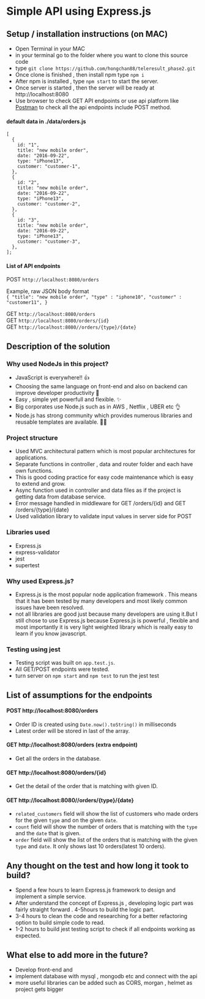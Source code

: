 # Simple API using Express.js

## **Setup / installation instructions (on MAC)**

- Open Terminal in your MAC
- in your terminal go to the folder where you want to clone this source code
- type `git clone https://github.com/hongchan88/teleresult_phase2.git`
- Once clone is finished , then install npm type `npm i`
- After npm is installed , type `npm start` to start the server.
- Once server is started , then the server will be ready at http://localhost:8080
- Use browser to check GET API endpoints or use api platform like [Postman](https://www.postman.com/) to check all the api endpoints include POST method.

#### default data in ./data/orders.js

```
[
  {
    id: "1",
    title: "new mobile order",
    date: "2016-09-22",
    type: "iPhone13",
    customer: "customer-1",
  },
  {
    id: "2",
    title: "new mobile order",
    date: "2016-09-22",
    type: "iPhone13",
    customer: "customer-2",
  },
  {
    id: "3",
    title: "new mobile order",
    date: "2016-09-22",
    type: "iPhone13",
    customer: "customer-3",
  },
];
```

#### List of API endpoints

POST `http://localhost:8080/orders`

Example, raw JSON body format\
`{ "title": "new mobile order", "type" : "iphone10", "customer" : "customer11", }`

GET `http://localhost:8080/orders`\
GET `http://localhost:8080/orders/{id}`\
GET `http://localhost:8080//orders/{type}/{date}`

## **Description of the solution**

### Why used NodeJs in this project?

- JavaScript is everywhere!! 👍
- Choosing the same language on front-end and also on backend can improve developer productivity 🔧
- Easy , simple yet powerfull and flexible. ✨
- Big corporates use Node.js such as in AWS , Netflix , UBER etc 👌
- Node.js has strong community which provides numerous libraries and reusable templates are available. 🙆‍♂️

### Project structure

- Used MVC architectural pattern which is most popular architectures for applications.
- Separate functions in controller , data and router folder and each have own functions.
- This is good coding practice for easy code maintenance which is easy to extend and grow.
- Async function used in controller and data files as if the project is getting data from database service.
- Error message handled in middleware for GET /orders/{id} and GET /orders/{type}/{date}
- Used validation library to validate input values in server side for POST

### Libraries used

- Express.js
- express-validator
- jest
- supertest

### Why used Express.js?

- Express.js is the most popular node application framework . This means that it has been tested by many developers and most likely common issues have been resolved.
- not all libraries are good just because many developers are using it.But I still chose to use Express.js because Express.js is powerful , flexible and most importantly it is very light weighted library which is really easy to learn if you know javascript.

### Testing using jest

- Testing script was built on `app.test.js`.
- All GET/POST endpoints were tested.
- turn server on `npm start` and `npm test` to run the jest test

## **List of assumptions for the endpoints**

#### POST http://localhost:8080/orders

- Order ID is created using `Date.now().toString()` in milliseconds
- Latest order will be stored in last of the array.

#### GET http://localhost:8080/orders (extra endpoint)

- Get all the orders in the database.

#### GET http://localhost:8080/orders/{id}

- Get the detail of the order that is matching with given ID.

#### GET http://localhost:8080//orders/{type}/{date}

- `related_customers` field will show the list of customers who made orders for the given `type` and on the given `date`.
- `count` field will show the number of orders that is matching with the `type` and the `date` that is given.
- `order` field will show the list of the orders that is matching with the given `type` and `date`. It only shows last 10 orders(latest 10 orders).

## **Any thought on the test and how long it took to build?**

- Spend a few hours to learn Express.js framework to design and implement a simple service.
- After understand the concept of Express.js , developing logic part was fairly straight forward . 4-5hours to build the logic part.
- 3-4 hours to clean the code and researching for a better refactoring option to build simple code to read.
- 1-2 hours to build jest testing script to check if all endpoints working as expected.

## **What else to add more in the future?**

- Develop front-end and
- implement database with mysql , mongodb etc and connect with the api
- more useful libraries can be added such as CORS, morgan , helmet as project gets bigger
